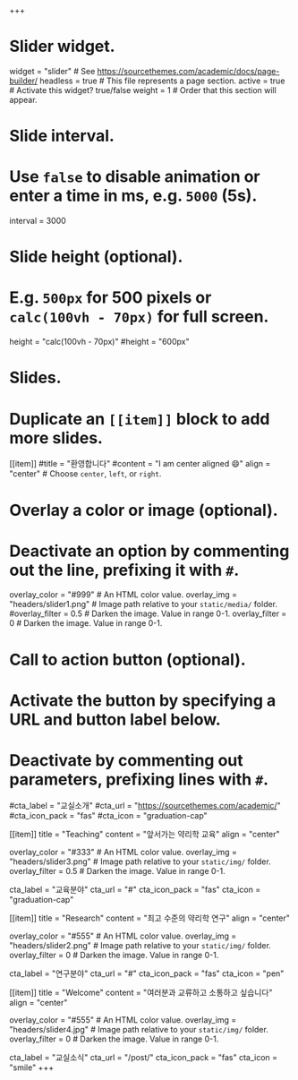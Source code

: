 +++
# Slider widget.
widget = "slider"  # See https://sourcethemes.com/academic/docs/page-builder/
headless = true  # This file represents a page section.
active = true # Activate this widget? true/false
weight = 1  # Order that this section will appear.

# Slide interval.
# Use `false` to disable animation or enter a time in ms, e.g. `5000` (5s).
interval = 3000

# Slide height (optional).
# E.g. `500px` for 500 pixels or `calc(100vh - 70px)` for full screen.
height = "calc(100vh - 70px)"
#height = "600px"

# Slides.
# Duplicate an `[[item]]` block to add more slides.
[[item]]
  #title = "환영합니다"
  #content = "I am center aligned :smile:"
  align = "center"  # Choose `center`, `left`, or `right`.

  # Overlay a color or image (optional).
  #   Deactivate an option by commenting out the line, prefixing it with `#`.
  overlay_color = "#999"  # An HTML color value.
  overlay_img = "headers/slider1.png"  # Image path relative to your `static/media/` folder.
  #overlay_filter = 0.5  # Darken the image. Value in range 0-1.
  overlay_filter = 0 # Darken the image. Value in range 0-1.

  # Call to action button (optional).
  #   Activate the button by specifying a URL and button label below.
  #   Deactivate by commenting out parameters, prefixing lines with `#`.
  #cta_label = "교실소개"
  #cta_url = "https://sourcethemes.com/academic/"
  #cta_icon_pack = "fas"
  #cta_icon = "graduation-cap"

[[item]]
  title = "Teaching"
  content = "앞서가는 약리학 교육"
  align = "center"

  overlay_color = "#333"  # An HTML color value.
  overlay_img = "headers/slider3.png"  # Image path relative to your `static/img/` folder.
  overlay_filter = 0.5  # Darken the image. Value in range 0-1.

  cta_label = "교육분야"
  cta_url = "#"
  cta_icon_pack = "fas"
  cta_icon = "graduation-cap"

[[item]]
  title = "Research"
  content = "최고 수준의 약리학 연구"
  align = "center"

  overlay_color = "#555"  # An HTML color value.
  overlay_img = "headers/slider2.png"  # Image path relative to your `static/img/` folder.
  overlay_filter = 0  # Darken the image. Value in range 0-1.

  cta_label = "연구분야"
  cta_url = "#"
  cta_icon_pack = "fas"
  cta_icon = "pen"

[[item]]
  title = "Welcome"
  content = "여러분과 교류하고 소통하고 싶습니다"
  align = "center"

  overlay_color = "#555"  # An HTML color value.
  overlay_img = "headers/slider4.jpg"  # Image path relative to your `static/img/` folder.
  overlay_filter = 0  # Darken the image. Value in range 0-1.

  cta_label = "교실소식"
  cta_url = "/post/"
  cta_icon_pack = "fas"
  cta_icon = "smile"
+++
